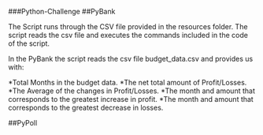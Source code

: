 ###Python-Challenge
##PyBank

The Script runs through the CSV file provided in the resources folder. The script reads the csv file and executes the commands included in the code of the script.

In the PyBank the script reads the csv file budget_data.csv and provides us with:

*Total Months in the budget data.
*The net total amount of Profit/Losses.
*The Average of the changes in Profit/Losses.
*The month and amount that corresponds to the greatest increase in profit.
*The month and amount that corresponds to the greatest decrease in losses.


##PyPoll
